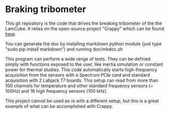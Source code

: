 Braking tribometer
===================

This git repository is the code that drives the breaking tribometer
of the the LamCube. It relies on the open-source project "Crappy" which
can be found [here](https://github.com/LaboratoireMecaniqueLille/crappy).

You can generate the doc by installing markdown python module
(just type "sudo pip install markdown") and running doc/mkdoc.sh

This program can perform a wide range of tests. They can be defined simply
with functions exposed to the user, like inertia simulation or constant power
for thermal studies. This code automatically starts high-frequency acquisition
from the sensors with a Spectrum PCIe card and standard acquisition with 2
Labjack T7 boards. This setup can read from more than 100 channels for
temperature and other standard frequency sensors (~ 100Hz)
and 16 high frequency sensors (100 kHz).

This project cannot be used as-is with a different setup, but
this is a great example of what can be accomplished with Crappy.

